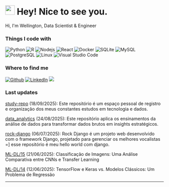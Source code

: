 <h1><img src="https://emojis.slackmojis.com/emojis/images/1643514418/3958/storm_trooper.gif?1643514418" width="30"/> Hey! Nice to see you.</h1>
<p>Hi, I'm Wellington, Data Scientist & Engineer</p>

<h3>Things I code with</h3>
<p>
  <img alt="Python" src="https://img.shields.io/badge/-Python-000?style=flat-square&logo=python&logoColor=white" />
  <img alt="R" src="https://img.shields.io/badge/-R-000000?style=flat-square&logo=r&logoColor=white" />
  <img alt="Nodejs" src="https://img.shields.io/badge/-Nodejs-000?style=flat-square&logo=Node.js&logoColor=white" />
  <img alt="React" src="https://img.shields.io/badge/-React-000000?style=flat-square&logo=react&logoColor=white" />
  <img alt="Docker" src="https://img.shields.io/badge/-Docker-000?style=flat-square&logo=docker&logoColor=white" />
  <img alt="SQLite" src="https://img.shields.io/badge/-SQLite-000000?style=flat-square&logo=sqlite&logoColor=white" />
  <img alt="MySQL" src="https://img.shields.io/badge/-MySQL-000?style=flat-square&logo=mysql&logoColor=white" />
  <img alt="PostgreSQL" src="https://img.shields.io/badge/-PostgreSQL-000000?style=flat-square&logo=postgresql&logoColor=white" />
  <img alt="Linux" src="https://img.shields.io/badge/-Linux-000000?style=flat-square&logo=linux&logoColor=white" />
  <img alt="Visual Studio Code" src="https://img.shields.io/badge/-VSCode-000000?style=flat-square&logo=visual-studio-code&logoColor=white" />
</p>

<h3>Where to find me</h3>
<p>
  <a href="https://github.com/esscova" target="_blank"><img alt="Github" src="https://img.shields.io/badge/GitHub-%2312100E.svg?&style=for-the-badge&logo=Github&logoColor=white" /></a>
  <a href="https://www.linkedin.com/in/wellington-moreira-santos" target="_blank"><img alt="LinkedIn" src="https://img.shields.io/badge/linkedin-%230077B5.svg?&style=for-the-badge&logo=linkedin&logoColor=white" /></a>
  <a href="mailto:wmoreira.ds@gmail.com"><img src="https://img.shields.io/badge/Gmail-D14836?style=for-the-badge&logo=gmail&logoColor=white"/> </a>
</p>

<h3>Last updates</h3>
<p>
<a href="https://github.com/esscova/study-repo" target="_blank">study-repo</a> (18/09/2025): Este repositório é um espaço pessoal de registro e organização dos meus constantes estudos em tecnologia e dados.
</p>

<p>
<a href="https://github.com/esscova/data_analytics" target="_blank">data_analytics</a> (24/08/2025): Este repositório aplica os ensinamentos da análise de dados para transformar dados brutos em insights estratégicos. 
</p>

<p>
<a href="https://github.com/esscova/rock-django" target="_blank">rock-django</a> (06/07/2025): Rock Django é um projeto web desenvolvido com o framework Django, projetado para gerenciar os melhores vocalistas =] esse repositório é meu hello world com django.
</p>

<p>
<a href="https://github.com/esscova/ML-DL/tree/main/15%20-%20Classificando%20imagens%20com%20CNN%20e%20TL%20no%20TensorFlow" target="_blank">ML-DL/15</a> (21/06/2025): Classificação de Imagens: Uma Análise Comparativa entre CNNs e Transfer Learning
</p>

<p>
<a href="https://github.com/esscova/ML-DL/tree/main/14%20-%20TensorFlow%20e%20Keras%20vs%20Modelos%20Cl%C3%A1ssicos%3A%20Um%20problema%20de%20Regress%C3%A3o" target="_blank">ML-DL/14</a> (12/06/2025): TensorFlow e Keras vs. Modelos Clássicos: Um Problema de Regressão
</p>

---
